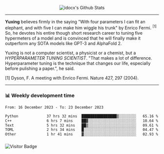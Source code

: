 <div align="center">
    <img align="center" src="https://github-readme-stats.vercel.app/api?username=idocx&show_icons=true&count_private=true&hide_border=true" alt="idocx's Github Stats"></img>
</div>

---

**Yuxing** believes firmly in the saying "With four parameters I can fit an elephant, and with five I can make him wiggle his trunk" by Enrico Fermi. <sup>[1]</sup> So, he devotes his entire though short research career to tuning five hypermeters of a model and is convinced that he will finally make it outperform any SOTA models like GPT-3 and AlphaFold 2.

Yuxing is not a computer scientist, a physicist or a chemist, but a *HYPERPARAMETER TUNING SCIENTIST*. "That makes a lot of difference. Hyperparameter tuning is the technique that changes our life, especially before pulishing a paper.", he said.

[1] Dyson, F. A meeting with Enrico Fermi. Nature 427, 297 (2004).


---

### 📊 Weekly development time
<!--START_SECTION:waka-->

```txt
From: 16 December 2023 - To: 23 December 2023

Python             37 hrs 32 mins  ████████████████▒░░░░░░░░   65.16 %
C++                6 hrs 7 mins    ██▓░░░░░░░░░░░░░░░░░░░░░░   10.64 %
Text               5 hrs 32 mins   ██▒░░░░░░░░░░░░░░░░░░░░░░   09.61 %
TOML               2 hrs 34 mins   █░░░░░░░░░░░░░░░░░░░░░░░░   04.47 %
Other              1 hr 41 mins    ▓░░░░░░░░░░░░░░░░░░░░░░░░   02.93 %
```

<!--END_SECTION:waka-->

### 

![Visitor Badge](https://visitor-badge.laobi.icu/badge?page_id=idocx.idocx)